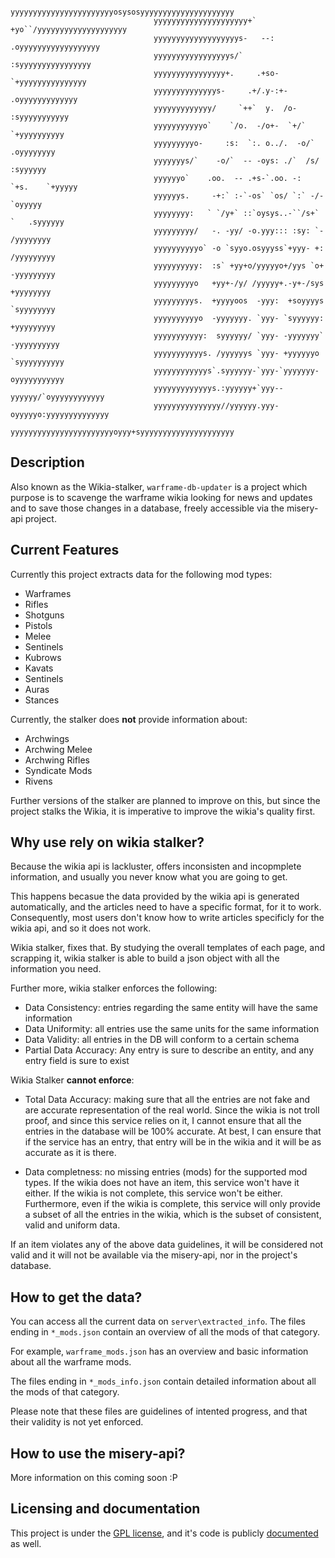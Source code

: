                                     yyyyyyyyyyyyyyyyyyyyyyyosysosyyyyyyyyyyyyyyyyyyyyy
                                    yyyyyyyyyyyyyyyyyyyyy+` +yo``/yyyyyyyyyyyyyyyyyyyy
                                    yyyyyyyyyyyyyyyyyyys-   --:   .oyyyyyyyyyyyyyyyyyy
                                    yyyyyyyyyyyyyyyyys/`            :syyyyyyyyyyyyyyyy
                                    yyyyyyyyyyyyyyyy+.     .+so-     `+yyyyyyyyyyyyyyy
                                    yyyyyyyyyyyyyys-     .+/.y-:+-     .oyyyyyyyyyyyyy
                                    yyyyyyyyyyyyy/     `++`  y.  /o-     :syyyyyyyyyyy
                                    yyyyyyyyyyyo`    `/o.  -/o+-  `+/`    `+yyyyyyyyyy
                                    yyyyyyyyyo-     :s:  `:. o../.  -o/`    .oyyyyyyyy
                                    yyyyyyys/`    -o/`  -- -oys: ./`  /s/     :syyyyyy
                                    yyyyyyo`    .oo.  -- .+s-`.oo. -:  `+s.    `+yyyyy
                                    yyyyyys.     -+:` :-`-os` `os/ `:` -/-     `oyyyyy
                                    yyyyyyyy:   ` `/y+` ::`oysys..-``/s+` `   .syyyyyy
                                    yyyyyyyyy/   -. -yy/ -o.yyy::: :sy: `-   /yyyyyyyy
                                    yyyyyyyyyyo` -o `syyo.osyyyss`+yyy- +:  /yyyyyyyyy
                                    yyyyyyyyyy:  :s` +yy+o/yyyyyo+/yys `o+  -yyyyyyyyy
                                    yyyyyyyyyo   +yy+-/y/ /yyyyy+.-y+-/sys   +yyyyyyyy
                                    yyyyyyyyys.  +yyyyoos  -yyy:  +soyyyys  `syyyyyyyy
                                    yyyyyyyyyyo  -yyyyyyy. `yyy- `syyyyyy:  +yyyyyyyyy
                                    yyyyyyyyyyy:  syyyyyy/ `yyy- -yyyyyyy` -yyyyyyyyyy
                                    yyyyyyyyyyys. /yyyyyys `yyy- +yyyyyyo `syyyyyyyyyy
                                    yyyyyyyyyyyys`.syyyyyy-`yyy-`yyyyyyy- oyyyyyyyyyyy
                                    yyyyyyyyyyyyys.:yyyyyy+`yyy--yyyyyy/`oyyyyyyyyyyyy
                                    yyyyyyyyyyyyyyy//yyyyyy.yyy-oyyyyyo:yyyyyyyyyyyyyy
                                    yyyyyyyyyyyyyyyyyyyyyyyoyyy+syyyyyyyyyyyyyyyyyyyyy

    
Description
----------
Also known as the Wikia-stalker, `warframe-db-updater` is a project which 
purpose is to scavenge the warframe wikia looking for news and updates and to 
save those changes in a database, freely accessible via the misery-api project.

Current Features
-----------------
Currently this project extracts data for the following mod types:

 - Warframes
 - Rifles
 - Shotguns
 - Pistols
 - Melee 
 - Sentinels
 - Kubrows
 - Kavats
 - Sentinels
 - Auras
 - Stances

Currently, the stalker does **not** provide information about:

 - Archwings
 - Archwing Melee
 - Archwing Rifles
 - Syndicate Mods
 - Rivens

Further versions of the stalker are planned to improve on this, but since the 
project stalks the Wikia, it is imperative to improve the wikia's quality first.

Why use rely on wikia stalker?
------------------------
Because the wikia api is lackluster, offers inconsisten and incopmplete 
information, and usually you never know what you are going to get. 

This happens becasue the data provided by the wikia api is generated 
automatically, and the articles need to have a specific format, for it to work. 
Consequently, most users don't know how to write articles specificly for the wikia
api, and so it does not work.

Wikia stalker, fixes that. By studying the overall templates of each page, and 
scrapping it, wikia stalker is able to build a json object with all the 
information you need. 

Further more, wikia stalker enforces the following:

 - Data Consistency: entries regarding the same entity will have the same 
information
 - Data Uniformity: all entries use the same units for the same information 
 - Data Validity: all entries in the DB will conform to a certain schema
 - Partial Data Accuracy: Any entry is sure to describe an entity, and any entry 
field is sure to exist

Wikia Stalker **cannot enforce**:

 - Total Data Accuracy: making sure that all the entries are not fake and are 
accurate representation of the real world. Since the wikia is not troll proof, 
and since this service relies on it, I cannot ensure that all the entries in the
database will be 100% accurate. At best, I can ensure that if the service
has an entry, that entry will be in the wikia and it will be as accurate as it 
is there.

 - Data completness: no missing entries (mods) for the supported mod types. If 
the wikia does not have an item, this service won't have it either. If the wikia
is not complete, this service won't be either. Furthermore, even if the wikia is
complete, this service will only provide a subset of all the entries in the wikia, 
which is the subset of consistent, valid and uniform data.

If an item violates any of the above data guidelines, it will be considered not
valid and it will not be available via the misery-api, nor in the project's 
database.

How to get the data?
-------------------
You can access all the current data on `server\extracted_info`. The files 
ending in `*_mods.json` contain an overview of all the mods of that category. 

For example, `warframe_mods.json` has an overview and basic information about 
all the warframe mods. 

The files ending in `*_mods_info.json` contain detailed information about all 
the mods of that category. 

Please note that these files are guidelines of intented progress, and that their
validity is not yet enforced.

How to use the misery-api?
-----------------------
More information on this coming soon :P

Licensing and documentation
--------------------------

This project is under the [GPL license](https://en.wikipedia.org/wiki/GNU_General_Public_License), 
 and it's code is publicly [documented](https://fl4m3ph03n1x.github.io/warframe-db-updater/) as well.

